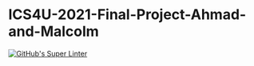 # ICS4U-2021-Final-Project-Ahmad-and-Malcolm
[![GitHub's Super Linter](https://github.com/ICS4U-2021-Final-Project-Ahmad-and-Malcolm/workflows/GitHub's%20Super%20Linter/badge.svg)](https://github.com/ICS4U-2021-Final-Project-Ahmad-and-Malcolm/actions)       
